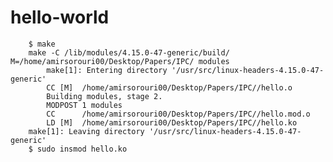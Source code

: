 # hello-world

        $ make
        make -C /lib/modules/4.15.0-47-generic/build/ M=/home/amirsorouri00/Desktop/Papers/IPC/ modules
            make[1]: Entering directory '/usr/src/linux-headers-4.15.0-47-generic'
            CC [M]  /home/amirsorouri00/Desktop/Papers/IPC//hello.o
            Building modules, stage 2.
            MODPOST 1 modules
            CC      /home/amirsorouri00/Desktop/Papers/IPC//hello.mod.o
            LD [M]  /home/amirsorouri00/Desktop/Papers/IPC//hello.ko
        make[1]: Leaving directory '/usr/src/linux-headers-4.15.0-47-generic'
        $ sudo insmod hello.ko
